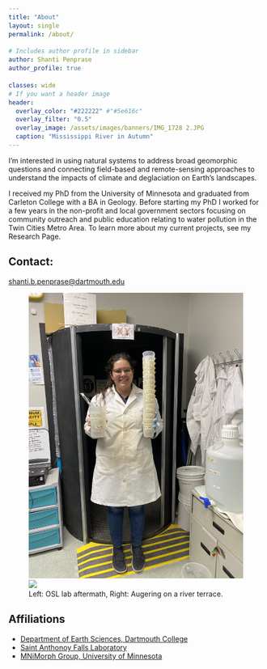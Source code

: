 ```yaml
---
title: "About"
layout: single
permalink: /about/

# Includes author profile in sidebar
author: Shanti Penprase
author_profile: true

classes: wide
# If you want a header image
header:
  overlay_color: "#222222" #"#5e616c"
  overlay_filter: "0.5"
  overlay_image: /assets/images/banners/IMG_1728 2.JPG
  caption: "Mississippi River in Autumn"
---
```

I’m interested in using natural systems to address broad geomorphic questions and connecting field-based and remote-sensing approaches to understand the impacts of climate and deglaciation on Earth’s landscapes.

I received my PhD from the University of Minnesota and graduated from Carleton College with a BA in Geology. Before starting my PhD I worked for a few years in the non-profit and local government sectors focusing on community outreach and public education relating to water pollution in the Twin Cities Metro Area. To learn more about my current projects, see my Research Page.
## Contact: 
shanti.b.penprase@dartmouth.edu 
<figure class="half">
	<img src="/assets/images/banners/IMG_2277.JPG">
	<img src="/assets/images/IMG_5616_2.JPG">
	<figcaption>Left: OSL lab aftermath, Right: Augering on a river terrace. </figcaption>
</figure> 

## Affiliations

* [Department of Earth Sciences, Dartmouth College](https://earthsciences.dartmouth.edu/)
* [Saint Anthonoy Falls Laboratory](https://cse.umn.edu/safl)
* [MNiMorph Group, University of Minnesota](https://mnimorph.github.io/)

